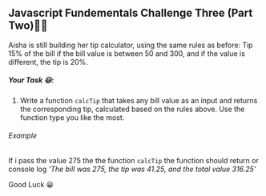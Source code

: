 ## Javascript Fundementals Challenge Three (Part Two)💪🏾

Aisha is still building her tip calculator, using the same rules as before: Tip 15% of the bill if the bill value is between 50 and 300, and if the value is different, the tip is
20%.

##### Your Task 😃:

1. Write a function `calcTip` that takes any bill value as an input and returns the corresponding tip, calculated based on the rules above. Use the function type you like the most.

###### Example

If i pass the value 275 the the function `calcTip` the function should return or console log _'The bill was 275, the tip was 41.25, and the total value 316.25'_

Good Luck 😀
